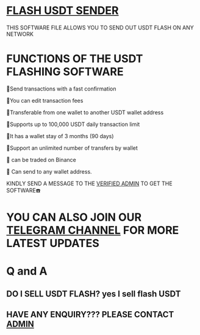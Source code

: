 # [FLASH USDT SENDER](https://t.me/czarbit)
THIS SOFTWARE FILE ALLOWS YOU TO SEND OUT USDT FLASH ON ANY NETWORK

# FUNCTIONS OF THE USDT FLASHING SOFTWARE

📌Send transactions with a fast confirmation

📌You can edit transaction fees

📌Transferable from one wallet to another USDT wallet address

📌Supports up to 100,000 USDT daily transaction limit

📌It has a wallet stay of 3 months (90 days)

📌Support an unlimited number of transfers by wallet

📌 can be traded on Binance

📌 Can send to any wallet address.

KINDLY SEND A MESSAGE TO THE [VERIFIED ADMIN](https://t.me/czarbit) TO GET THE SOFTWARE☎️


# YOU CAN ALSO JOIN OUR [TELEGRAM CHANNEL](https://t.me/crypto_flashing_hub) FOR MORE LATEST UPDATES

# Q and A

## DO I SELL USDT FLASH? yes I sell flash USDT

## HAVE ANY ENQUIRY??? PLEASE CONTACT [ADMIN](https://t.me/czarbit)
